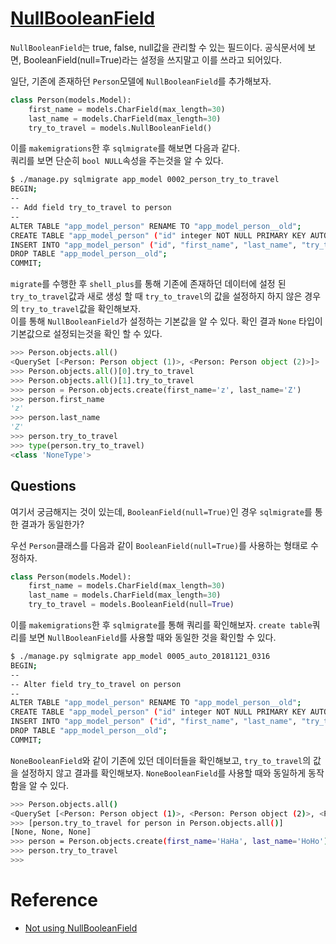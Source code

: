 # [NullBooleanField](https://docs.djangoproject.com/en/2.1/ref/models/fields/#nullbooleanfield)

`NullBooleanField`는 true, false, null값을 관리할 수 있는 필드이다. 공식문서에 보면, BooleanField(null=True)라는 설정을 쓰지말고 이를 쓰라고 되어있다.   

일단, 기존에 존재하던 `Person`모델에 `NullBooleanField`를 추가해보자.  

```python
class Person(models.Model):
    first_name = models.CharField(max_length=30)
    last_name = models.CharField(max_length=30)
    try_to_travel = models.NullBooleanField()
```

이를 `makemigrations`한 후 `sqlmigrate`를 해보면 다음과 같다.   
쿼리를 보면 단순히 `bool NULL`속성을 주는것을 알 수 있다. 

```bash
$ ./manage.py sqlmigrate app_model 0002_person_try_to_travel
BEGIN;
--
-- Add field try_to_travel to person
--
ALTER TABLE "app_model_person" RENAME TO "app_model_person__old";
CREATE TABLE "app_model_person" ("id" integer NOT NULL PRIMARY KEY AUTOINCREMENT, "try_to_travel" bool NULL, "first_name" varchar(30) NOT NULL, "last_name" varchar(30) NOT NULL);
INSERT INTO "app_model_person" ("id", "first_name", "last_name", "try_to_travel") SELECT "id", "first_name", "last_name", NULL FROM "app_model_person__old";
DROP TABLE "app_model_person__old";
COMMIT;
```

`migrate`를 수행한 후 `shell_plus`를 통해 기존에 존재하던 데이터에 설정 된 `try_to_travel`값과 새로 생성 할 때 `try_to_travel`의 값을 설정하지 하지 않은 경우의 `try_to_travel`값을 확인해보자.  
이를 통해 `NullBooleanField`가 설정하는 기본값을 알 수 있다. 
확인 결과 `None` 타입이 기본값으로 설정되는것을 확인 할 수 있다.

```python
>>> Person.objects.all()
<QuerySet [<Person: Person object (1)>, <Person: Person object (2)>]>
>>> Person.objects.all()[0].try_to_travel
>>> Person.objects.all()[1].try_to_travel
>>> person = Person.objects.create(first_name='z', last_name='Z')
>>> person.first_name
'z'
>>> person.last_name
'Z'
>>> person.try_to_travel
>>> type(person.try_to_travel)
<class 'NoneType'>
```

## Questions 

여기서 궁금해지는 것이 있는데, `BooleanField(null=True)`인 경우 `sqlmigrate`를 통한 결과가 동일한가? 

우선 `Person`클래스를 다음과 같이 `BooleanField(null=True)`를 사용하는 형태로 수정하자.

```python
class Person(models.Model):
    first_name = models.CharField(max_length=30)
    last_name = models.CharField(max_length=30)
    try_to_travel = models.BooleanField(null=True)
```

이를 `makemigrations`한 후 `sqlmigrate`를 통해 쿼리를 확인해보자. 
`create table`쿼리를 보면 `NullBooleanField`를 사용할 때와 동일한 것을 확인할 수 있다.  

```bash
$ ./manage.py sqlmigrate app_model 0005_auto_20181121_0316
BEGIN;
--
-- Alter field try_to_travel on person
--
ALTER TABLE "app_model_person" RENAME TO "app_model_person__old";
CREATE TABLE "app_model_person" ("id" integer NOT NULL PRIMARY KEY AUTOINCREMENT, "try_to_travel" bool NULL, "first_name" varchar(30) NOT NULL, "last_name" varchar(30) NOT NULL);
INSERT INTO "app_model_person" ("id", "first_name", "last_name", "try_to_travel") SELECT "id", "first_name", "last_name", "try_to_travel" FROM "app_model_person__old";
DROP TABLE "app_model_person__old";
COMMIT;
```

`NoneBooleanField`와 같이 기존에 있던 데이터들을 확인해보고, `try_to_travel`의 값을 설정하지 않고 결과를 확인해보자. 
`NoneBooleanField`를 사용할 때와 동일하게 동작함을 알 수 있다. 

```bash
>>> Person.objects.all()
<QuerySet [<Person: Person object (1)>, <Person: Person object (2)>, <Person: Person object (3)>]>
>>> [person.try_to_travel for person in Person.objects.all()]
[None, None, None]
>>> person = Person.objects.create(first_name='HaHa', last_name='HoHo')
>>> person.try_to_travel
>>>
```

# Reference

* [Not using NullBooleanField](https://docs.quantifiedcode.com/python-anti-patterns/django/all/correctness/not_using_null_boolean_field.html)

